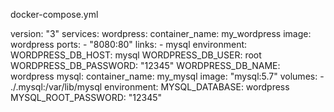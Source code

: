 docker-compose.yml

version: "3"
services:
  wordpress:
    container_name: my_wordpress
    image: wordpress
    ports:
      - "8080:80"
    links:
      - mysql
    environment:
      WORDPRESS_DB_HOST: mysql
      WORDPRESS_DB_USER: root
      WORDPRESS_DB_PASSWORD: "12345"
      WORDPRESS_DB_NAME: wordpress
  mysql:
    container_name: my_mysql
    image: "mysql:5.7"
    volumes:
      - ./.mysql:/var/lib/mysql
    environment:
      MYSQL_DATABASE: wordpress
      MYSQL_ROOT_PASSWORD: "12345"


